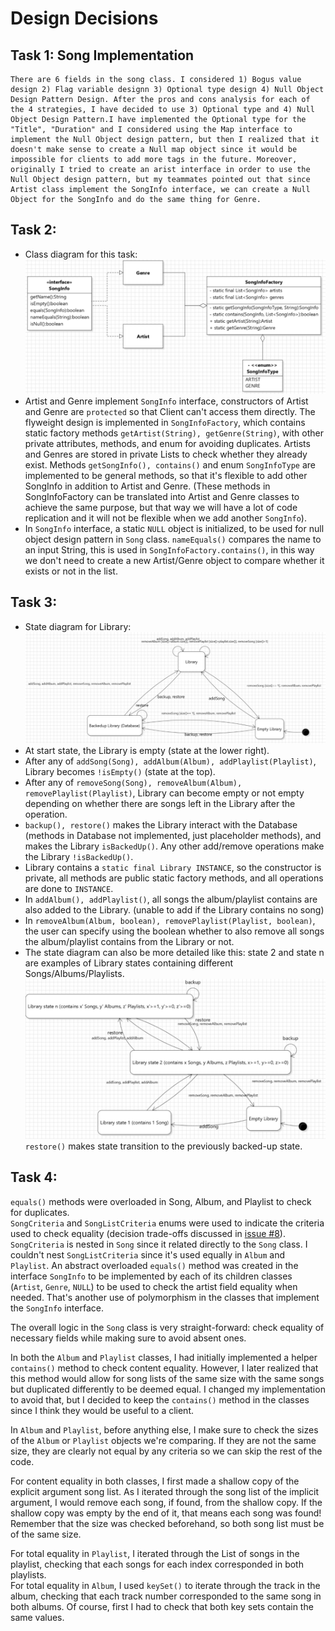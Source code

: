 # Design Decisions

## Task 1: Song Implementation
	There are 6 fields in the song class. I considered 1) Bogus value design 2) Flag variable designn 3) Optional type design 4) Null Object Design Pattern Design. After the pros and cons analysis for each of the 4 strategies, I have decided to use 3) Optional type and 4) Null Object Design Pattern.I have implemented the Optional type for the "Title", "Duration" and I considered using the Map interface to implement the Null Object design pattern, but then I realized that it doesn't make sense to create a Null map object since it would be impossible for clients to add more tags in the future. Moreover, originally I tried to create an arist interface in order to use the Null Object design pattern, but my teammates pointed out that since Artist class implement the SongInfo interface, we can create a Null Object for the SongInfo and do the same thing for Genre.  

## Task 2:
- Class diagram for this task:
![artist-genre](./contribs/images/artist-genre.png)
- Artist and Genre implement `SongInfo` interface, constructors of Artist and Genre are `protected` so that Client can't access them directly. The flyweight design is implemented in `SongInfoFactory`, which contains static factory methods `getArtist(String), getGenre(String)`, with other private attributes, methods, and enum for avoiding duplicates. Artists and Genres are stored in private Lists to check whether they already exist. Methods `getSongInfo(), contains()` and enum `SongInfoType` are implemented to be general methods, so that it's flexible to add other SongInfo in addition to Artist and Genre. (These methods in SongInfoFactory can be translated into Artist and Genre classes to achieve the same purpose, but that way we will have a lot of code replication and it will not be flexible when we add another `SongInfo`).
- In `SongInfo` interface, a static `NULL` object is initialized, to be used for null object design pattern in `Song` class. `nameEquals()` compares the name to an input String, this is used in `SongInfoFactory.contains()`, in this way we don't need to create a new Artist/Genre object to compare whether it exists or not in the list.

## Task 3:
- State diagram for Library:
![library-state-diagram](./contribs/images/library-state.png)
- At start state, the Library is empty (state at the lower right).
- After any of `addSong(Song), addAlbum(Album), addPlaylist(Playlist)`, Library becomes `!isEmpty()` (state at the top).
- After any of `removeSong(Song), removeAlbum(Album), removePlaylist(Playlist)`, Library can become empty or not empty depending on whether there are songs left in the Library after the operation.
- `backup(), restore()` makes the Library interact with the Database (methods in Database not implemented, just placeholder methods), and makes the Library `isBackedUp()`. Any other add/remove operations make the Library `!isBackedUp()`.
- Library contains a `static final Library INSTANCE`, so the constructor is private, all methods are public static factory methods, and all operations are done to `INSTANCE`.
- In `addAlbum(), addPlaylist()`, all songs the album/playlist contains are also added to the Library. (unable to add if the Library contains no song)
- In `removeAlbum(Album, boolean), removePlaylist(Playlist, boolean)`, the user can specify using the boolean whether to also remove all songs the album/playlist contains from the Library or not.
- The state diagram can also be more detailed like this: state 2 and state n are examples of Library states containing different Songs/Albums/Playlists.
![library-state-diagram-2](./contribs/images/library-state-2.png)
`restore()` makes state transition to the previously backed-up state.


## Task 4:
`equals()` methods were overloaded in Song, Album, and Playlist to check for duplicates. <br>
`SongCriteria` and `SongListCriteria` enums were used to indicate the criteria used to check equality (decision trade-offs discussed in [issue #8](https://gitlab.cs.mcgill.ca/mnassif/303a3t26/-/issues/8)).
`SongCriteria` is nested in `Song` since it related directly to the `Song` class. I couldn't nest `SongListCriteria` since it's used equally in `Album` and `Playlist`.
An abstract overloaded `equals()` method was created in the interface `SongInfo` to be implemented by each of its children classes (`Artist`, `Genre`, `NULL`) to be used to check the artist field equality when needed.
That's another use of polymorphism in the classes that implement the `SongInfo` interface.<br>

The overall logic in the `Song` class is very straight-forward: check equality of necessary fields while making sure to avoid absent ones.<br>

In both the `Album` and `Playlist` classes, I had initially implemented a helper `contains()` method to check content equality.
However, I later realized that this method would allow for song lists of the same size with the same songs but duplicated differently to be deemed equal.
I changed my implementation to avoid that, but I decided to keep the `contains()` method in the classes since I think they would be useful to a client.<br>

In `Album` and `Playlist`, before anything else, I make sure to check the sizes of the `Album` or `Playlist` objects we're comparing. If they are not the same size, they are clearly not equal by any criteria so we can skip the rest of the code.<br>

For content equality in both classes, I first made a shallow copy of the explicit argument song list. 
As I iterated through the song list of the implicit argument, I would remove each song, if found, from the shallow copy. If the shallow copy was empty by the end of it, that means each song was found!
Remember that the size was checked beforehand, so both song list must be of the same size.<br>

For total equality in `Playlist`, I iterated through the List of songs in the playlist, checking that each songs for each index corresponded in both playlists.<br>
For total equality in `Album`, I used `keySet()` to iterate through the track in the album, checking that each track number corresponded to the same song in both albums. Of course, first I had to check that both key sets contain the same values.<br>

